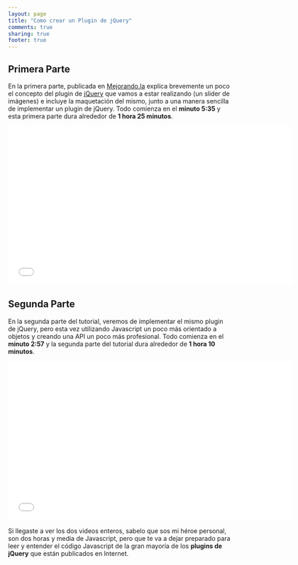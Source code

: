 ```yaml
---
layout: page
title: "Como crear un Plugin de jQuery"
comments: true
sharing: true
footer: true
---
```


## Primera Parte
En la primera parte, publicada en [Mejorando.la](http://mejorando.la) explica brevemente un poco el concepto del plugin de [jQuery](http://www.jquery.com) que vamos a estar realizando (un slider de imágenes) e incluye la maquetación del mismo, junto a una manera sencilla de implementar un plugin de jQuery. Todo comienza en el **minuto 5:35** y esta primera parte dura alrededor de **1 hora 25 minutos**.

<iframe width="640" height="360" src="//www.youtube.com/embed/80MmurIGhM8" frameborder="0" allowfullscreen></iframe>


## Segunda Parte
En la segunda parte del tutorial, veremos de implementar el mismo plugin de jQuery, pero esta vez utilizando Javascript un poco más orientado a objetos y creando una API un poco más profesional. Todo comienza en el **minuto 2:57** y la segunda parte del tutorial dura alrededor de **1 hora 10 minutos**. 

<iframe width="640" height="360" src="//www.youtube.com/embed/mgJaVmT5PKA" frameborder="0" allowfullscreen></iframe>

Si llegaste a ver los dos videos enteros, sabelo que sos mi héroe personal, son dos horas y media de Javascript, pero que te va a dejar preparado para leer y entender el código Javascript de la gran mayoría de los **plugins de jQuery** que están publicados en Internet. 